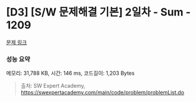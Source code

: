 # [D3] [S/W 문제해결 기본] 2일차 - Sum - 1209 

[문제 링크](https://swexpertacademy.com/main/code/problem/problemDetail.do?contestProbId=AV13_BWKACUCFAYh) 

### 성능 요약

메모리: 31,788 KB, 시간: 146 ms, 코드길이: 1,203 Bytes



> 출처: SW Expert Academy, https://swexpertacademy.com/main/code/problem/problemList.do
